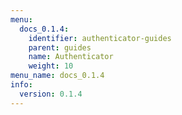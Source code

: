 ```yaml
---
menu:
  docs_0.1.4:
    identifier: authenticator-guides
    parent: guides
    name: Authenticator
    weight: 10
menu_name: docs_0.1.4
info:
  version: 0.1.4
---
```


